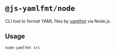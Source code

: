 # `@js-yamlfmt/node`

CLI tool to format YAML files by [yamlfmt](https://github.com/google/yamlfmt) via Node.js.

## Usage

```
node-yamlfmt src
```
